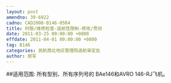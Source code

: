 ```yaml
---
layout: post
amendno: 39-6922
cadno: CAD2008-B146-05R4
title: 时限/维修检查-适航性限制-修改/贯彻
date: 2011-03-25 00:00:00 +0800
effdate: 2011-04-01 00:00:00 +0800
tag: B146
categories: 民航西北地区管理局适航审定处
author: 邢军
---
```


##适用范围:
所有型别、所有序列号的 BAe146和AVRO 146-RJ飞机。

